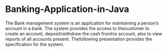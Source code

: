 # Banking-Application-in-Java
The Bank management system is an application for maintaining a person’s account in a bank. 
The system provides the access to thecustomer to create an account, deposit/withdraw the 
cash fromhis account, also to view reports of all accounts present. Thefollowing presentation 
provides the specification for the system.

